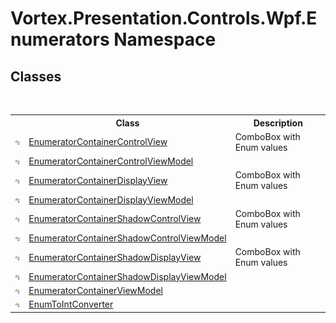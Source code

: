 # Vortex.Presentation.Controls.Wpf.Enumerators Namespace

## Classes
&nbsp;<table><tr><th></th><th>Class</th><th>Description</th></tr><tr><td>![Public class](media/pubclass.gif "Public class")</td><td><a href="T_Vortex_Presentation_Controls_Wpf_Enumerators_EnumeratorContainerControlView.md">EnumeratorContainerControlView</a></td><td>
ComboBox with Enum values</td></tr><tr><td>![Public class](media/pubclass.gif "Public class")</td><td><a href="T_Vortex_Presentation_Controls_Wpf_Enumerators_EnumeratorContainerControlViewModel.md">EnumeratorContainerControlViewModel</a></td><td /></tr><tr><td>![Public class](media/pubclass.gif "Public class")</td><td><a href="T_Vortex_Presentation_Controls_Wpf_Enumerators_EnumeratorContainerDisplayView.md">EnumeratorContainerDisplayView</a></td><td>
ComboBox with Enum values</td></tr><tr><td>![Public class](media/pubclass.gif "Public class")</td><td><a href="T_Vortex_Presentation_Controls_Wpf_Enumerators_EnumeratorContainerDisplayViewModel.md">EnumeratorContainerDisplayViewModel</a></td><td /></tr><tr><td>![Public class](media/pubclass.gif "Public class")</td><td><a href="T_Vortex_Presentation_Controls_Wpf_Enumerators_EnumeratorContainerShadowControlView.md">EnumeratorContainerShadowControlView</a></td><td>
ComboBox with Enum values</td></tr><tr><td>![Public class](media/pubclass.gif "Public class")</td><td><a href="T_Vortex_Presentation_Controls_Wpf_Enumerators_EnumeratorContainerShadowControlViewModel.md">EnumeratorContainerShadowControlViewModel</a></td><td /></tr><tr><td>![Public class](media/pubclass.gif "Public class")</td><td><a href="T_Vortex_Presentation_Controls_Wpf_Enumerators_EnumeratorContainerShadowDisplayView.md">EnumeratorContainerShadowDisplayView</a></td><td>
ComboBox with Enum values</td></tr><tr><td>![Public class](media/pubclass.gif "Public class")</td><td><a href="T_Vortex_Presentation_Controls_Wpf_Enumerators_EnumeratorContainerShadowDisplayViewModel.md">EnumeratorContainerShadowDisplayViewModel</a></td><td /></tr><tr><td>![Public class](media/pubclass.gif "Public class")</td><td><a href="T_Vortex_Presentation_Controls_Wpf_Enumerators_EnumeratorContainerViewModel.md">EnumeratorContainerViewModel</a></td><td /></tr><tr><td>![Public class](media/pubclass.gif "Public class")</td><td><a href="T_Vortex_Presentation_Controls_Wpf_Enumerators_EnumToIntConverter.md">EnumToIntConverter</a></td><td /></tr></table>&nbsp;
